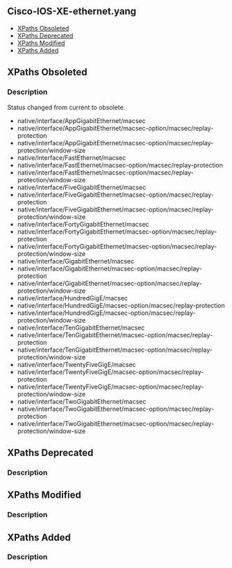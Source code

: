 ## Cisco-IOS-XE-ethernet.yang


- [XPaths Obsoleted](#xpaths-obsoleted)
- [XPaths Deprecated](#xpaths-deprecated)
- [XPaths Modified](#xpaths-modified)
- [XPaths Added](#xpaths-added)

## XPaths Obsoleted

### Description

Status changed from current to obsolete.

- native/interface/AppGigabitEthernet/macsec
- native/interface/AppGigabitEthernet/macsec-option/macsec/replay-protection
- native/interface/AppGigabitEthernet/macsec-option/macsec/replay-protection/window-size
- native/interface/FastEthernet/macsec
- native/interface/FastEthernet/macsec-option/macsec/replay-protection
- native/interface/FastEthernet/macsec-option/macsec/replay-protection/window-size
- native/interface/FiveGigabitEthernet/macsec
- native/interface/FiveGigabitEthernet/macsec-option/macsec/replay-protection
- native/interface/FiveGigabitEthernet/macsec-option/macsec/replay-protection/window-size
- native/interface/FortyGigabitEthernet/macsec
- native/interface/FortyGigabitEthernet/macsec-option/macsec/replay-protection
- native/interface/FortyGigabitEthernet/macsec-option/macsec/replay-protection/window-size
- native/interface/GigabitEthernet/macsec
- native/interface/GigabitEthernet/macsec-option/macsec/replay-protection
- native/interface/GigabitEthernet/macsec-option/macsec/replay-protection/window-size
- native/interface/HundredGigE/macsec
- native/interface/HundredGigE/macsec-option/macsec/replay-protection
- native/interface/HundredGigE/macsec-option/macsec/replay-protection/window-size
- native/interface/TenGigabitEthernet/macsec
- native/interface/TenGigabitEthernet/macsec-option/macsec/replay-protection
- native/interface/TenGigabitEthernet/macsec-option/macsec/replay-protection/window-size
- native/interface/TwentyFiveGigE/macsec
- native/interface/TwentyFiveGigE/macsec-option/macsec/replay-protection
- native/interface/TwentyFiveGigE/macsec-option/macsec/replay-protection/window-size
- native/interface/TwoGigabitEthernet/macsec
- native/interface/TwoGigabitEthernet/macsec-option/macsec/replay-protection
- native/interface/TwoGigabitEthernet/macsec-option/macsec/replay-protection/window-size

## XPaths Deprecated

### Description

## XPaths Modified

### Description

## XPaths Added

### Description
